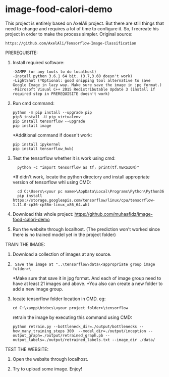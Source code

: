 # image-food-calori-demo
This project is entirely based on AxelAli project. But there are still things that need to change and requires a lot of time to configure it. So, I recreate his project in order to make the process simpler. Original source:

	https://github.com/AxelAli/Tensorflow-Image-Classification

PREREQUISITE:
1. 	Install required software:
	
		-XAMPP (or any tools to do localhost)
		-install python 3.6.1 64 bit. (3.7,3.60 doesn't work)
		-LightShot (*Optional: good snipping tool alternative to save Google Image in lazy way. Make sure save the image in jpg format.)
		-Microsoft Visual C++ 2015 Redistributable Update 3 (install if required step in PREREQUISITE doesn't work)

2.	Run cmd command:

		python -m pip install --upgrade pip
		pip3 install -U pip virtualenv
		pip install tensorflow --upgrade
		pip install image
	
	
	*Additional command if doesn't work:
	
		pip install ipykernel
		pip install tensorflow_hub)
	
3.	Test the tensorflow whether it is work using cmd:
		
		  python -c "import tensorflow as tf; print(tf.VERSION)"
	
	*If didn't work, locate the python directory and install appropriate version of tensorflow whl using CMD:
	
		  cd C:\Users\<your pc name>\AppData\Local\Programs\Python\Python36
		  pip install https://storage.googleapis.com/tensorflow/linux/cpu/tensorflow-1.11.0-cp36-cp36m-linux_x86_64.whl

4.	Download this whole project:
		  https://github.com/muhaafidz/image-food-calori-demo
		
5.	Run the website through localhost. (The prediction won't worked since there is no trained model yet in the project folder)
	
  
TRAIN THE IMAGE: 

1. 	Download a collection of images at any source.
2.  	Save the image at "..\tensorflow\data\<appropriate group image folder>\
   	*Make sure that save it in jpg format. And each of image group need to have at least 21 images and above.
    	*You also can create a new folder to add a new image group.
	
2.	locate tensorflow folder location in CMD. eg:
      
		cd C:\xampp\htdocs\<your project folder>\tensorflow
	
	  retrain the image by executing this command using CMD:
	    
		python retrain.py --bottleneck_dir=./output/bottlenecks --how_many_training_steps 300  --model_dir=./output/inception --output_graph=./output/retrained_graph.pb --output_labels=./output/retrained_labels.txt --image_dir ./data/

	
TEST THE WEBSITE:

1.	Open the website through localhost.

2.	Try to upload some image. Enjoy!
